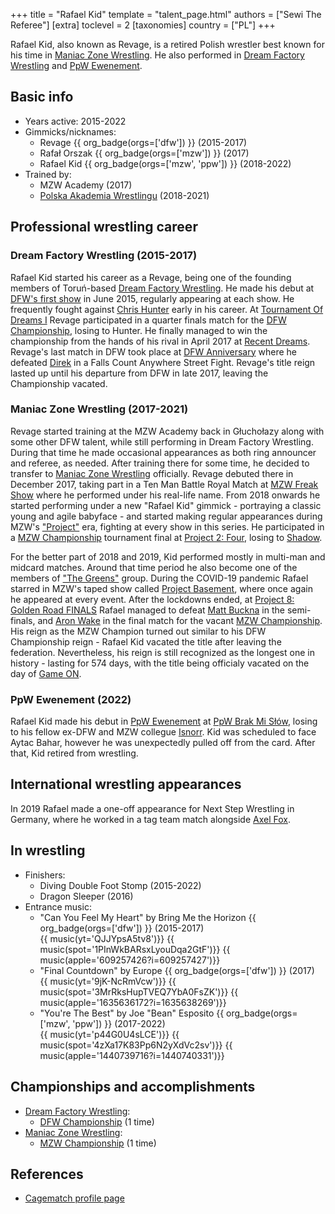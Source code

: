 +++
title = "Rafael Kid"
template = "talent_page.html"
authors = ["Sewi The Referee"]
[extra]
toclevel = 2
[taxonomies]
country = ["PL"]
+++

Rafael Kid, also known as Revage, is a retired Polish wrestler best known for his time in [Maniac Zone Wrestling](@/o/mzw.md). He also performed in [Dream Factory Wrestling](@/o/dfw.md) and [PpW Ewenement](@/o/ppw.md).

## Basic info

* Years active: 2015-2022
* Gimmicks/nicknames:
  - Revage {{ org_badge(orgs=['dfw']) }} (2015-2017)
  - Rafał Orszak {{ org_badge(orgs=['mzw']) }} (2017)
  - Rafael Kid {{ org_badge(orgs=['mzw', 'ppw']) }} (2018-2022)
* Trained by:
  - MZW Academy (2017)
  - [Polska Akademia Wrestlingu](@/o/paw.md) (2018-2021)

## Professional wrestling career

### Dream Factory Wrestling (2015-2017)

Rafael Kid started his career as a Revage, being one of the founding members of Toruń-based [Dream Factory Wrestling](@/o/dfw.md). He made his debut at [DFW's first show](@/e/dfw/2015-06-20-dfw-showcase.md) in June 2015, regularly appearing at each show. He frequently fought against [Chris Hunter](@/w/chris-hunter.md) early in his career. At [Tournament Of Dreams I](@/e/dfw/2016-06-11-dfw-tournament-of-dreams-1.md) Revage participated in a quarter finals match for the [DFW Championship](@/c/dfw-championship.md), losing to Hunter. He finally managed to win the championship from the hands of his rival in April 2017 at [Recent Dreams](@/e/dfw/2017-04-23-dfw-recent-dreams.md). Revage's last match in DFW took place at [DFW Anniversary](@/e/dfw/2017-09-30-dfw-anniversary.md) where he defeated [Direk](@/w/direk.md) in a Falls Count Anywhere Street Fight. Revage's title reign lasted up until his departure from DFW in late 2017, leaving the Championship vacated.

### Maniac Zone Wrestling (2017-2021)

Revage started training at the MZW Academy back in Głuchołazy along with some other DFW talent, while still performing in Dream Factory Wrestling. During that time he made occasional appearances as both ring announcer and referee, as needed. After training there for some time, he decided to transfer to [Maniac Zone Wrestling](@/o/mzw.md) officially. Revage debuted there in December 2017, taking part in a Ten Man Battle Royal Match at [MZW Freak Show](@/e/mzw/2017-12-02-mzw-freak-show.md) where he performed under his real-life name. From 2018 onwards he started performing under a new "Rafael Kid" gimmick - portraying a classic young and agile babyface - and started making regular appearances during MZW's ["Project"](@/e/mzw/2018-10-13-mzw-project-1-new-beginning.md) era, fighting at every show in this series. He participated in a [MZW Championship](@/c/mzw-championship.md) tournament final at [Project 2: Four](@/e/mzw/2018-12-08-mzw-project-2-four.md), losing to [Shadow](@/w/shadow.md).

For the better part of 2018 and 2019, Kid performed mostly in multi-man and midcard matches. Around that time period he also become one of the members of ["The Greens"](@/tt/zieloni.md) group. During the COVID-19 pandemic Rafael starred in MZW's taped show called [Project Basement](@/e/project-basement.md), where once again he appeared at every event. After the lockdowns ended, at [Project 8: Golden Road FINALS](@/e/mzw/2021-08-14-mzw-project-8-golden-road-finals.md) Rafael managed to defeat [Matt Buckna](@/w/matt-buckna.md) in the semi-finals, and [Aron Wake](@/w/aron-wake.md) in the final match for the vacant [MZW Championship](@/c/mzw-championship.md). His reign as the MZW Champion turned out similar to his DFW Championship reign - Rafael Kid vacated the title after leaving the federation. Nevertheless, his reign is still recognized as the longest one in history - lasting for 574 days, with the title being officialy vacated on the day of [Game ON](@/e/mzw/2023-03-11-mzw-game-on.md).

### PpW Ewenement (2022)

Rafael Kid made his debut in [PpW Ewenement](@/o/ppw.md) at [PpW Brak Mi Słów](@/e/ppw/2022-09-10-ppw-brak-mi-slow.md), losing to his fellow ex-DFW and MZW collegue [Isnorr](@/w/isnorr.md). Kid was scheduled to face Aytac Bahar, however he was unexpectedly pulled off from the card. After that, Kid retired from wrestling.

## International wrestling appearances

In 2019 Rafael made a one-off appearance for Next Step Wrestling in Germany, where he worked in a tag team match alongside [Axel Fox](@/w/axel-fox.md).

## In wrestling

* Finishers:
  - Diving Double Foot Stomp (2015-2022)
  - Dragon Sleeper (2016)
* Entrance music:
  - "Can You Feel My Heart" by Bring Me the Horizon
    {{ org_badge(orgs=['dfw']) }} (2015-2017) <br>
    {{ music(yt='QJJYpsA5tv8')}}
    {{ music(spot='1PInWkBARsxLyouDqa2GtF')}}
    {{ music(apple='609257426?i=609257427')}}
  - "Final Countdown" by Europe
    {{ org_badge(orgs=['dfw']) }} (2017) <br>
    {{ music(yt='9jK-NcRmVcw')}}
    {{ music(spot='3MrRksHupTVEQ7YbA0FsZK')}}
    {{ music(apple='1635636172?i=1635638269')}}
  - "You're The Best" by Joe "Bean" Esposito
    {{ org_badge(orgs=['mzw', 'ppw']) }} (2017-2022) <br>
    {{ music(yt='p44G0U4sLCE')}}
    {{ music(spot='4zXa17K83Pp6N2yXdVc2sv')}}
    {{ music(apple='1440739716?i=1440740331')}}

## Championships and accomplishments

* [Dream Factory Wrestling](@/o/dfw.md):
  - [DFW Championship](@/c/dfw-championship.md) (1 time)
* [Maniac Zone Wrestling](@/o/mzw.md):
  - [MZW Championship](@/c/mzw-championship.md) (1 time)

## References

* [Cagematch profile page](https://www.cagematch.net/?id=2&nr=24692)
